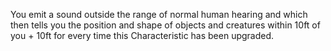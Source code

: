 You emit a sound outside the range of normal human hearing and which then tells you the position and shape of objects and creatures within 10ft of you + 10ft for every time this Characteristic has been upgraded.